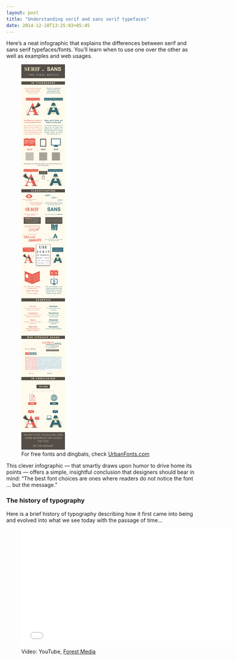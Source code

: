 ```yaml
---
layout: post
title: "Understanding serif and sans serif typefaces"
date: 2014-12-18T13:25:03+05:45
---
```


Here’s a neat infographic that explains the differences between serif and sans serif typefaces/fonts. You’ll learn when to use one over the other as well as examples and web usages.

<figure>
  <img alt="The differences between serif and sans serif fonts." border="0" src="/assets/img/2014/20141218--serif-vs-sans-the-final-battle_infographic_w900.jpg">
  <figcaption>For free fonts and dingbats, check <a href="http://www.urbanfonts.com" rel="nofollow" target="_blank">UrbanFonts.com</a></figcaption>
</figure>

This clever infographic — that smartly draws upon humor to drive home its points — offers a simple, insightful conclusion that designers should bear in mind: “The best font choices are ones where readers do not notice the font … but the message.”

### The history of typography

Here is a brief history of typography describing how it first came into being and evolved into what we see today with the passage of time...

<figure>
  <!-- Copy & Pasted from YouTube -->
  <iframe width="560" height="315" src="//www.youtube.com/embed/wOgIkxAfJsk?rel=0&amp;theme=light" frameborder="0" allowfullscreen></iframe>
  <figcaption>Video: YouTube, <a href="http://forrestmedia.org" rel="nofollow" target="_blank">Forest Media</a></figcaption>
</figure>
